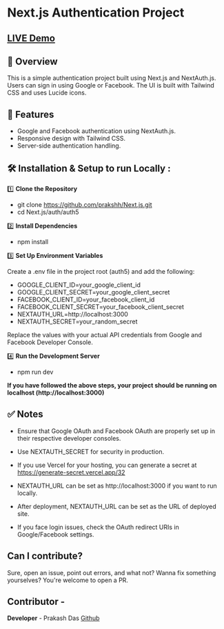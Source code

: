# Next.js Authentication Project

## [LIVE Demo](https://socialxnext.vercel.app/)

## 🚀 Overview

This is a simple authentication project built using Next.js and NextAuth.js. Users can sign in using Google or Facebook. The UI is built with Tailwind CSS and uses Lucide icons.

## 📌 Features

* Google and Facebook authentication using NextAuth.js.
* Responsive design with Tailwind CSS.
* Server-side authentication handling.


## 🛠️ Installation & Setup to run Locally :

1️⃣ **Clone the Repository**

* git clone https://github.com/prakshh/Next.js.git
* cd Next.js/auth/auth5

2️⃣ **Install Dependencies**

* npm install

3️⃣ **Set Up Environment Variables**

Create a .env file in the project root (auth5) and add the following:

- GOOGLE_CLIENT_ID=your_google_client_id
- GOOGLE_CLIENT_SECRET=your_google_client_secret
- FACEBOOK_CLIENT_ID=your_facebook_client_id
- FACEBOOK_CLIENT_SECRET=your_facebook_client_secret
- NEXTAUTH_URL=http://localhost:3000
- NEXTAUTH_SECRET=your_random_secret

Replace the values with your actual API credentials from Google and Facebook Developer Console.

4️⃣ **Run the Development Server**

* npm run dev

**If you have followed the above steps, your project should be running on localhost (http://localhost:3000)**


## ✅ Notes

* Ensure that Google OAuth and Facebook OAuth are properly set up in their respective developer consoles.

* Use NEXTAUTH_SECRET for security in production.
* If you use Vercel for your hosting, you can generate a secret at https://generate-secret.vercel.app/32

* NEXTAUTH_URL can be set as http://localhost:3000 if you want to run locally.
* After deployment, NEXTAUTH_URL can be set as the URL of deployed site.

* If you face login issues, check the OAuth redirect URIs in Google/Facebook settings.

## Can I contribute?

Sure, open an issue, point out errors, and what not? Wanna fix something yourselves? You're welcome to open a PR.

## Contributor -

**Developer** - Prakash Das [Github](https://github.com/prakshh) 